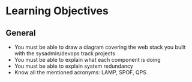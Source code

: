 # Learning Objectives

##  General
- You must be able to draw a diagram covering the web stack you built with the
sysadmin/devops track projects
- You must be able to explain what each component is doing
- You must be able to explain system redundancy
- Know all the mentioned acronyms: LAMP, SPOF, QPS
